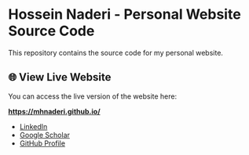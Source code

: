 # Hossein Naderi - Personal Website Source Code

This repository contains the source code for my personal website.

## 🌐 View Live Website

You can access the live version of the website here:

**https://mhnaderi.github.io/**


* [LinkedIn](https://www.linkedin.com/in/mohammad-hossein-naderi-80775095/)
* [Google Scholar](https://scholar.google.com/citations?user=hB03Hu4AAAAJ&hl=en)
* [GitHub Profile](https://github.com/mhnaderi)
